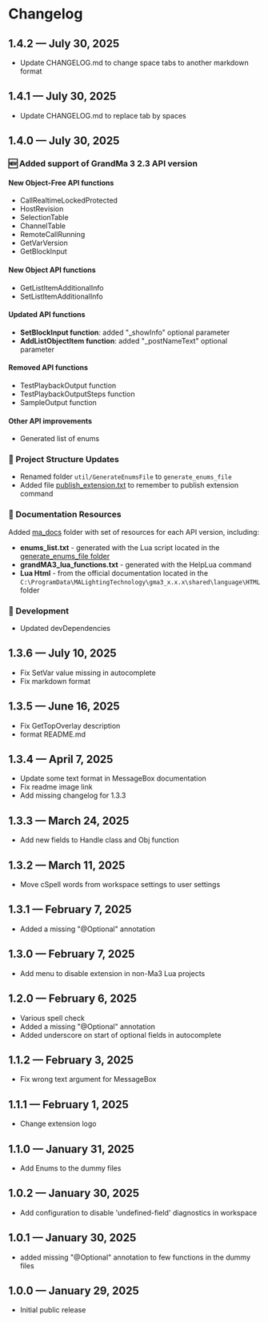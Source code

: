 # Changelog

## 1.4.2 — July 30, 2025

- Update CHANGELOG.md to change space tabs to another markdown format

## 1.4.1 — July 30, 2025

- Update CHANGELOG.md to replace tab by spaces

## 1.4.0 — July 30, 2025

### 🆕 Added support of GrandMa 3 2.3 API version

#### New Object-Free API functions

- CallRealtimeLockedProtected
- HostRevision
- SelectionTable
- ChannelTable
- RemoteCallRunning
- GetVarVersion
- GetBlockInput

#### New Object API functions

- GetListItemAdditionalInfo
- SetListItemAdditionalInfo

#### Updated API functions

- **SetBlockInput function**: added "_showInfo" optional parameter
- **AddListObjectItem function**: added "_postNameText" optional parameter

#### Removed API functions

- TestPlaybackOutput function
- TestPlaybackOutputSteps function
- SampleOutput function

#### Other API improvements

- Generated list of enums

### 📁 Project Structure Updates

- Renamed folder `util/GenerateEnumsFile` to `generate_enums_file`
- Added file [publish_extension.txt](utils/vs_code/publish_extension.txt) to remember to publish extension command

### 📖 Documentation Resources

Added [ma_docs](ma_docs/2.1) folder with set of resources for each API version, including:

- **enums_list.txt** - generated with the Lua script located in the [generate_enums_file folder](utils/generate_enums_file)
- **grandMA3_lua_functions.txt** - generated with the HelpLua command
- **Lua Html** - from the official documentation located in the `C:\ProgramData\MALightingTechnology\gma3_x.x.x\shared\language\HTML` folder

### 🔧 Development

- Updated devDependencies

## 1.3.6 — July 10, 2025

- Fix SetVar value missing in autocomplete
- Fix markdown format
  
## 1.3.5 — June 16, 2025

- Fix GetTopOverlay description
- format README.md

## 1.3.4 — April 7, 2025

- Update some text format in MessageBox documentation
- Fix readme image link
- Add missing changelog for 1.3.3

## 1.3.3 — March 24, 2025

- Add new fields to Handle class and Obj function

## 1.3.2 — March 11, 2025

- Move cSpell words from workspace settings to user settings

## 1.3.1 — February 7, 2025

- Added a missing "@Optional" annotation

## 1.3.0 — February 7, 2025

- Add menu to disable extension in non-Ma3 Lua projects

## 1.2.0 — February 6, 2025

- Various spell check
- Added a missing "@Optional" annotation
- Added underscore on start of optional fields in autocomplete

## 1.1.2 — February 3, 2025

- Fix wrong text argument for MessageBox

## 1.1.1 — February 1, 2025

- Change extension logo

## 1.1.0 — January 31, 2025

- Add Enums to the dummy files

## 1.0.2 — January 30, 2025

- Add configuration to disable 'undefined-field' diagnostics in workspace

## 1.0.1 — January 30, 2025

- added missing "@Optional" annotation to few functions in the dummy files

## 1.0.0 — January 29, 2025

- Initial public release
